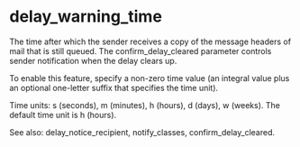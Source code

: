 # delay_warning_time 


The time after which the sender receives a copy of the message
headers of mail that is still queued. The confirm_delay_cleared
parameter controls sender notification when the delay clears up.



To enable this feature, specify a non-zero time value (an integral
value plus an optional one-letter suffix that specifies the time
unit).



Time units: s (seconds), m (minutes), h (hours), d (days), w (weeks).
The default time unit is h (hours).



See also: delay_notice_recipient, notify_classes, confirm_delay_cleared.



